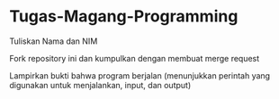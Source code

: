 # Tugas-Magang-Programming

Tuliskan Nama dan NIM

Fork repository ini dan kumpulkan dengan membuat merge request

Lampirkan bukti bahwa program berjalan (menunjukkan perintah yang digunakan untuk menjalankan, input, dan output)